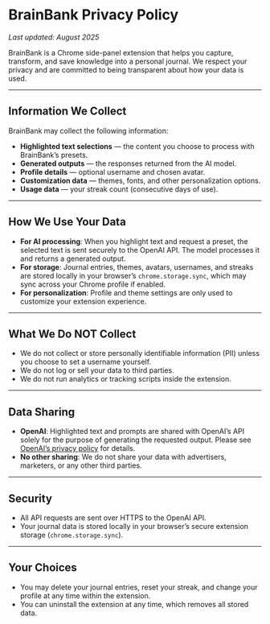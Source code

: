 # BrainBank Privacy Policy

_Last updated: August 2025_

BrainBank is a Chrome side-panel extension that helps you capture, transform, and save knowledge into a personal journal. We respect your privacy and are committed to being transparent about how your data is used.

---

## Information We Collect

BrainBank may collect the following information:

- **Highlighted text selections** — the content you choose to process with BrainBank’s presets.
- **Generated outputs** — the responses returned from the AI model.
- **Profile details** — optional username and chosen avatar.
- **Customization data** — themes, fonts, and other personalization options.
- **Usage data** — your streak count (consecutive days of use).

---

## How We Use Your Data

- **For AI processing**: When you highlight text and request a preset, the selected text is sent securely to the OpenAI API. The model processes it and returns a generated output.  
- **For storage**: Journal entries, themes, avatars, usernames, and streaks are stored locally in your browser’s `chrome.storage.sync`, which may sync across your Chrome profile if enabled.  
- **For personalization**: Profile and theme settings are only used to customize your extension experience.

---

## What We Do NOT Collect

- We do not collect or store personally identifiable information (PII) unless you choose to set a username yourself.  
- We do not log or sell your data to third parties.  
- We do not run analytics or tracking scripts inside the extension.  

---

## Data Sharing

- **OpenAI**: Highlighted text and prompts are shared with OpenAI’s API solely for the purpose of generating the requested output. Please see [OpenAI’s privacy policy](https://openai.com/policies/privacy-policy) for details.  
- **No other sharing**: We do not share your data with advertisers, marketers, or any other third parties.

---

## Security

- All API requests are sent over HTTPS to the OpenAI API.  
- Your journal data is stored locally in your browser’s secure extension storage (`chrome.storage.sync`).  

---

## Your Choices

- You may delete your journal entries, reset your streak, and change your profile at any time within the extension.  
- You can uninstall the extension at any time, which removes all stored data.  
